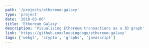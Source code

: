 ```yaml
---
path: '/projects/ethereum-galaxy'
type: 'project'
date: '2018-03-06'
title: 'Ethereum Galaxy'
description: 'Visualizing Ethereum transactions as a 3D graph'
link: 'https://github.com/loopingdoge/ethereum-galaxy'
tags: ['webgl', 'crypto', 'graphs', 'javascript']
---
```

